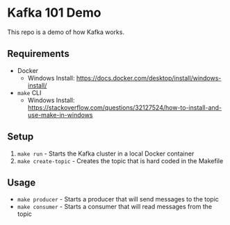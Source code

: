 # Kafka 101 Demo

This repo is a demo of how Kafka works.

## Requirements

- Docker
  - Windows Install: https://docs.docker.com/desktop/install/windows-install/
- `make` CLI
  - Windows Install: https://stackoverflow.com/questions/32127524/how-to-install-and-use-make-in-windows

## Setup

1. `make run` - Starts the Kafka cluster in a local Docker container
2. `make create-topic` - Creates the topic that is hard coded in the Makefile

## Usage

- `make producer` - Starts a producer that will send messages to the topic
- `make consumer` - Starts a consumer that will read messages from the topic